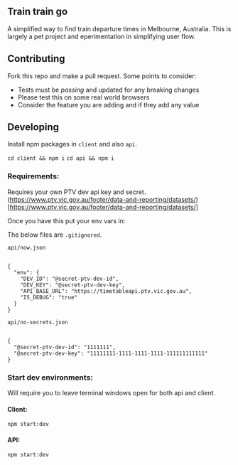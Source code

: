 ## Train train go

A simplified way to find train departure times in Melbourne, Australia. This is largely a pet project and eperimentation in simplifying user flow.

## Contributing

Fork this repo and make a pull request. Some points to consider:

- Tests must be _passing_ and updated for any breaking changes
- Please test this on some real world browsers
- Consider the feature you are adding and if they add any value

## Developing

Install npm packages in `client` and also `api`.

`cd client && npm i`
`cd api && npm i`

### Requirements:

Requires your own PTV dev api key and secret. (https://www.ptv.vic.gov.au/footer/data-and-reporting/datasets/)[https://www.ptv.vic.gov.au/footer/data-and-reporting/datasets/]

Once you have this put your env vars in:

The below files are `.gitignored`.

`api/now.json`

```

{
  "env": {
    "DEV_ID": "@secret-ptv-dev-id",
    "DEV_KEY": "@secret-ptv-dev-key",
    "API_BASE_URL": "https://timetableapi.ptv.vic.gov.au",
    "IS_DEBUG": "true"
  }
}

```

`api/no-secrets.json`

```

{
  "@secret-ptv-dev-id": "1111111",
  "@secret-ptv-dev-key": "11111111-1111-1111-1111-111111111111"
}

```

### Start dev environments:

Will require you to leave terminal windows open for both api and client.

#### Client:

`npm start:dev`

#### API:

`npm start:dev`

